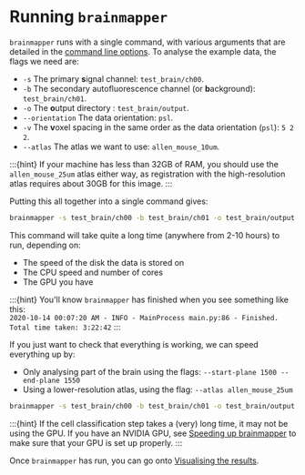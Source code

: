 # Running `brainmapper`

`brainmapper` runs with a single command, with various arguments that are detailed in the [command line options](/documentation/brainglobe-workflows/brainmapper/cli).
To analyse the example data, the flags we need are:

- `-s` The primary **s**ignal channel: `test_brain/ch00`.
- `-b` The secondary autofluorescence channel (or **b**ackground): `test_brain/ch01`.
- `-o` The **o**utput directory :  `test_brain/output`.
- `--orientation` The data orientation: `psl`.
- `-v` The **v**oxel spacing in the same order as the data orientation (`psl`): `5 2 2`.
- `--atlas` The atlas we want to use: `allen_mouse_10um`.

:::{hint}
If your machine has less than 32GB of RAM, you should use the `allen_mouse_25um` atlas either way, as registration with the high-resolution atlas requires about 30GB for this image.
:::

Putting this all together into a single command gives:

```bash
brainmapper -s test_brain/ch00 -b test_brain/ch01 -o test_brain/output -v 5 2 2 --orientation psl --atlas allen_mouse_10um
```

This command will take quite a long time (anywhere from 2-10 hours) to run, depending on:

- The speed of the disk the data is stored on
- The CPU speed and number of cores
- The GPU you have

:::{hint}
You'll know `brainmapper` has finished when you see something like this:  
`2020-10-14 00:07:20 AM - INFO - MainProcess main.py:86 - Finished. Total time taken: 3:22:42`
:::

If you just want to check that everything is working, we can speed everything up by:

- Only analysing part of the brain using the flags: `--start-plane 1500 --end-plane 1550`
- Using a lower-resolution atlas, using the flag: `--atlas allen_mouse_25um`

```bash
brainmapper -s test_brain/ch00 -b test_brain/ch01 -o test_brain/output -v 5 2 2 --orientation psl --atlas allen_mouse_25um --start-plane 1500 --end-plane 1550
```

:::{hint}
If the cell classification step takes a (very) long time, it may not be using the GPU.
If you have an NVIDIA GPU, see [Speeding up brainmapper](/documentation/cellfinder/troubleshooting/speed-up) to make sure that your GPU is set up properly.
:::

Once `brainmapper` has run, you can go onto [Visualising the results](visualising-the-results).
